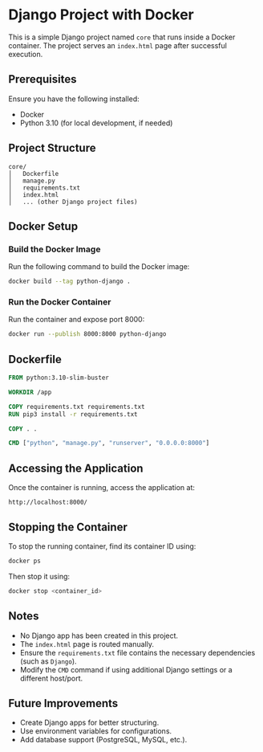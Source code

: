 # Django Project with Docker

This is a simple Django project named `core` that runs inside a Docker container. The project serves an `index.html` page after successful execution.

## Prerequisites

Ensure you have the following installed:
- Docker
- Python 3.10 (for local development, if needed)

## Project Structure
```
core/
│   Dockerfile
│   manage.py
│   requirements.txt
│   index.html
│   ... (other Django project files)
```

## Docker Setup

### Build the Docker Image
Run the following command to build the Docker image:
```sh
docker build --tag python-django .
```

### Run the Docker Container
Run the container and expose port 8000:
```sh
docker run --publish 8000:8000 python-django
```

## Dockerfile
```dockerfile
FROM python:3.10-slim-buster

WORKDIR /app

COPY requirements.txt requirements.txt
RUN pip3 install -r requirements.txt

COPY . .

CMD ["python", "manage.py", "runserver", "0.0.0.0:8000"]
```

## Accessing the Application
Once the container is running, access the application at:
```
http://localhost:8000/
```

## Stopping the Container
To stop the running container, find its container ID using:
```sh
docker ps
```
Then stop it using:
```sh
docker stop <container_id>
```

## Notes
- No Django app has been created in this project.
- The `index.html` page is routed manually.
- Ensure the `requirements.txt` file contains the necessary dependencies (such as `Django`).
- Modify the `CMD` command if using additional Django settings or a different host/port.

## Future Improvements
- Create Django apps for better structuring.
- Use environment variables for configurations.
- Add database support (PostgreSQL, MySQL, etc.).


